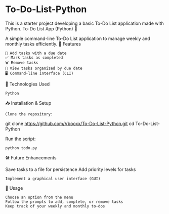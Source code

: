 # To-Do-List-Python
This is a starter project developing a basic To-Do List application made with Python.
To-Do List App (Python) 📝

A simple command-line To-Do List application to manage weekly and monthly tasks efficiently.
🚀 Features

    📌 Add tasks with a due date
    ✅ Mark tasks as completed
    🗑️ Remove tasks
    📄 View tasks organized by due date
    🖥️ Command-line interface (CLI)

🔧 Technologies Used

    Python

📥 Installation & Setup

    Clone the repository:

git clone https://github.com/Vbooxx/To-Do-List-Python.git
cd To-Do-List-Python

Run the script:

    python todo.py

🛠️ Future Enhancements

Save tasks to a file for persistence
Add priority levels for tasks

    Implement a graphical user interface (GUI)

📌 Usage

    Choose an option from the menu
    Follow the prompts to add, complete, or remove tasks
    Keep track of your weekly and monthly to-dos
